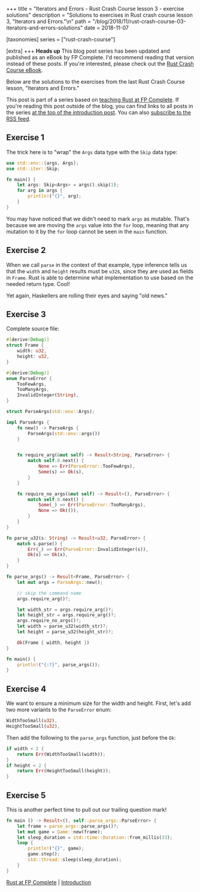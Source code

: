 +++
title = "Iterators and Errors - Rust Crash Course lesson 3 - exercise solutions"
description = "Solutions to exercises in Rust crash course lesson 3, \"Iterators and Errors.\"\n"
path = "/blog/2018/11/rust-crash-course-03-iterators-and-errors-solutions"
date = 2018-11-07

[taxonomies]
series = ["rust-crash-course"]

[extra]
+++
**Heads up** This blog post series has been updated and published as an eBook by FP Complete. I'd recommend reading that version instead of these posts. If you're interested, please check out the [Rust Crash Course eBook](https://www.fpcomplete.com/rust/crash-course/).

Below are the solutions to the exercises from the last Rust Crash
Course lesson, "Iterators and Errors."

This post is part of a series based on [teaching Rust at FP
Complete](https://www.fpcomplete.com/rust). If you're reading this post outside
of the blog, you can find links to all posts in the series [at the top of the
introduction
post](https://www.snoyman.com/blog/2018/10/introducing-rust-crash-course). You
can also [subscribe to the RSS
feed](https://www.snoyman.com/feed/rust-crash-course).

## Exercise 1

The trick here is to "wrap" the `Args` data type with the `Skip` data
type:

```rust
use std::env::{args, Args};
use std::iter::Skip;

fn main() {
    let args: Skip<Args> = args().skip(1);
    for arg in args {
        println!("{}", arg);
    }
}
```

You may have noticed that we didn't need to mark `args` as
mutable. That's because we are moving the `args` value into the `for`
loop, meaning that any mutation to it by the `for` loop cannot be seen
in the `main` function.

## Exercise 2

When we call `parse` in the context of that example, type inference
tells us that the `width` and `height` results must be `u32`s, since
they are used as fields in `Frame`. Rust is able to determine what
implementation to use based on the needed return type. Cool!

Yet again, Haskellers are rolling their eyes and saying "old news."

## Exercise 3

Complete source file:

```rust
#[derive(Debug)]
struct Frame {
    width: u32,
    height: u32,
}

#[derive(Debug)]
enum ParseError {
    TooFewArgs,
    TooManyArgs,
    InvalidInteger(String),
}

struct ParseArgs(std::env::Args);

impl ParseArgs {
    fn new() -> ParseArgs {
        ParseArgs(std::env::args())
    }


    fn require_arg(&mut self) -> Result<String, ParseError> {
        match self.0.next() {
            None => Err(ParseError::TooFewArgs),
            Some(s) => Ok(s),
        }
    }

    fn require_no_args(&mut self) -> Result<(), ParseError> {
        match self.0.next() {
            Some(_) => Err(ParseError::TooManyArgs),
            None => Ok(()),
        }
    }
}

fn parse_u32(s: String) -> Result<u32, ParseError> {
    match s.parse() {
        Err(_) => Err(ParseError::InvalidInteger(s)),
        Ok(x) => Ok(x),
    }
}

fn parse_args() -> Result<Frame, ParseError> {
    let mut args = ParseArgs::new();

    // skip the command name
    args.require_arg()?;

    let width_str = args.require_arg()?;
    let height_str = args.require_arg()?;
    args.require_no_args()?;
    let width = parse_u32(width_str)?;
    let height = parse_u32(height_str)?;

    Ok(Frame { width, height })
}

fn main() {
    println!("{:?}", parse_args());
}
```

## Exercise 4

We want to ensure a minimum size for the width and height. First,
let's add two more variants to the `ParseError` enum:

```rust
WidthTooSmall(u32),
HeightTooSmall(u32),
```

Then add the following to the `parse_args` function, just before the `Ok`:

```rust
if width < 2 {
    return Err(WidthTooSmall(width));
}
if height < 2 {
    return Err(HeightTooSmall(height));
}
```

## Exercise 5

This is another perfect time to pull out our trailing question mark!

```rust
fn main () -> Result<(), self::parse_args::ParseError> {
    let frame = parse_args::parse_args()?;
    let mut game = Game::new(frame);
    let sleep_duration = std::time::Duration::from_millis(33);
    loop {
        println!("{}", game);
        game.step();
        std::thread::sleep(sleep_duration);
    }
}
```

[Rust at FP Complete](https://www.fpcomplete.com/rust) | [Introduction](https://www.snoyman.com/blog/2018/10/introducing-rust-crash-course)

